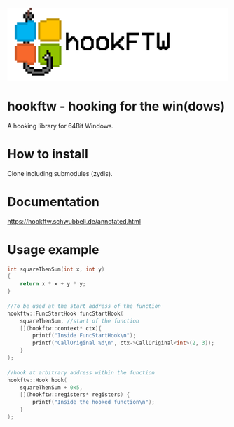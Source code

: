 ![hookftw banner](img/hookftw_banner.png)
# hookftw - hooking for the win(dows)
A hooking library for 64Bit Windows.

# How to install
Clone including submodules (zydis).

# Documentation
https://hookftw.schwubbeli.de/annotated.html

# Usage example
```C++
int squareThenSum(int x, int y)
{
	return x * x + y * y;
}

//To be used at the start address of the function
hookftw::FuncStartHook funcStartHook(
	squareThenSum, //start of the function
	[](hookftw::context* ctx){
		printf("Inside FuncStartHook\n");
		printf("CallOriginal %d\n", ctx->CallOriginal<int>(2, 3));
	}
);

//hook at arbitrary address within the function
hookftw::Hook hook(
	squareThenSum + 0x5,
	[](hookftw::registers* registers) {
		printf("Inside the hooked function\n");
	}
);

```